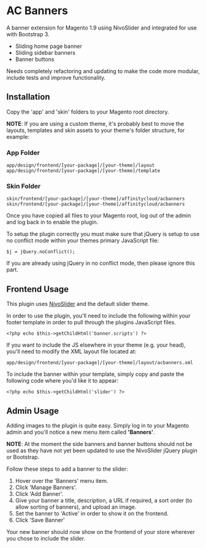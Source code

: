 # AC Banners

A banner extension for Magento 1.9 using NivoSlider and integrated for use with Bootstrap 3.

* Sliding home page banner
* Sliding sidebar banners
* Banner buttons

Needs completely refactoring and updating to make the code more modular, include tests and improve functionality.

## Installation

Copy the 'app' and 'skin' folders to your Magento root directory.

**NOTE**: If you are using a custom theme, it's probably best to move the layouts, templates and skin assets to your theme's folder structure, for example:

### App Folder

`app/design/frontend/[your-package]/[your-theme]/layout`
`app/design/frontend/[your-package]/[your-theme]/template`

### Skin Folder

`skin/frontend/[your-package]/[your-theme]/affinitycloud/acbanners`
`skin/frontend/[your-package]/[your-theme]/affinitycloud/acbanners`

Once you have copied all files to your Magento root, log out of the admin and log back in to enable the plugin.

To setup the plugin correctly you must make sure that jQuery is setup to use no conflict mode within your themes primary JavaScript file:

`$j = jQuery.noConflict();`

If you are already using jQuery in no conflict mode, then please ignore this part.

## Frontend Usage

This plugin uses [NivoSlider](https://github.com/gilbitron/Nivo-Slider) and the default slider theme.

In order to use the plugin, you'll need to include the following within your footer template in order to pull through the plugins JavaScript files.

`<?php echo $this->getChildHtml('banner.scripts') ?>`

If you want to include the JS elsewhere in your theme (e.g. your head), you'll need to modify the XML layout file located at:

`app/design/frontend/[your-package]/[your-theme]/layout/acbanners.xml`

To include the banner within your template, simply copy and paste the following code where you'd like it to appear:

`<?php echo $this->getChildHtml('slider') ?>`

## Admin Usage

Adding images to the plugin is quite easy. Simply log in to your Magento admin and you'll notice a new menu item called **'Banners'**.

**NOTE**: At the moment the side banners and banner buttons should not be used as they have not yet been updated to use the NivoSlider jQuery plugin or Bootstrap.

Follow these steps to add a banner to the slider:

1. Hover over the 'Banners' menu item.
2. Click 'Manage Banners'.
3. Click 'Add Banner'.
4. Give your banner a title, description, a URL if required, a sort order (to allow sorting of banners), and upload an image.
5. Set the banner to 'Active' in order to show it on the frontend.
6. Click 'Save Banner'

Your new banner should now show on the frontend of your store wherever you chose to include the slider.